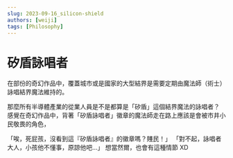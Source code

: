 ```yaml
---
slug: 2023-09-16_silicon-shield
authors: [weiji]
tags: [Philosophy]
---
```


# 矽盾詠唱者

在部份的奇幻作品中，覆蓋城市或是國家的大型結界是需要定期由魔法師（術士）詠唱結界魔法維持的。

那麼所有半導體產業的從業人員是不是都算是「矽盾」這個結界魔法的詠唱者？
感覺在奇幻作品中，背著「矽盾詠唱者」徽章的魔法師走在路上應該是會被市井小民敬畏的角色，

「唉，死屁孩，沒看到這『矽盾詠唱者』的徽章嗎？賤民！」
「對不起，詠唱者大人，小孩他不懂事，原諒他吧...」
想當然爾，也會有這種情節 XD
